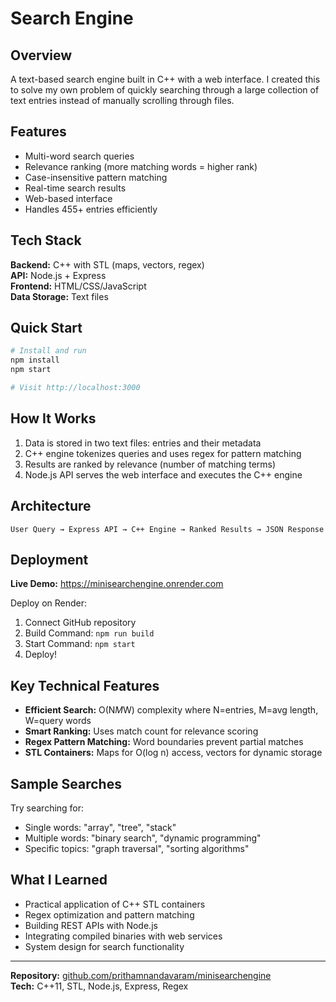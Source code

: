 # Search Engine

## Overview

A text-based search engine built in C++ with a web interface. I created this to solve my own problem of quickly searching through a large collection of text entries instead of manually scrolling through files.

## Features

- Multi-word search queries
- Relevance ranking (more matching words = higher rank)
- Case-insensitive pattern matching
- Real-time search results
- Web-based interface
- Handles 455+ entries efficiently

## Tech Stack

**Backend:** C++ with STL (maps, vectors, regex)  
**API:** Node.js + Express  
**Frontend:** HTML/CSS/JavaScript  
**Data Storage:** Text files

## Quick Start

```bash
# Install and run
npm install
npm start

# Visit http://localhost:3000
```

## How It Works

1. Data is stored in two text files: entries and their metadata
2. C++ engine tokenizes queries and uses regex for pattern matching
3. Results are ranked by relevance (number of matching terms)
4. Node.js API serves the web interface and executes the C++ engine

## Architecture

```
User Query → Express API → C++ Engine → Ranked Results → JSON Response
```

## Deployment

**Live Demo:** https://minisearchengine.onrender.com

Deploy on Render:
1. Connect GitHub repository
2. Build Command: `npm run build`
3. Start Command: `npm start`
4. Deploy!

## Key Technical Features

- **Efficient Search:** O(N*M*W) complexity where N=entries, M=avg length, W=query words
- **Smart Ranking:** Uses match count for relevance scoring
- **Regex Pattern Matching:** Word boundaries prevent partial matches
- **STL Containers:** Maps for O(log n) access, vectors for dynamic storage

## Sample Searches

Try searching for:
- Single words: "array", "tree", "stack"
- Multiple words: "binary search", "dynamic programming"
- Specific topics: "graph traversal", "sorting algorithms"

## What I Learned

- Practical application of C++ STL containers
- Regex optimization and pattern matching
- Building REST APIs with Node.js
- Integrating compiled binaries with web services
- System design for search functionality

---

**Repository:** [github.com/prithamnandavaram/minisearchengine](https://github.com/prithamnandavaram/minisearchengine)  
**Tech:** C++11, STL, Node.js, Express, Regex
